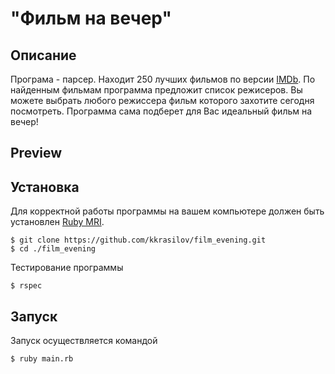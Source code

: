 # "Фильм на вечер"

## Описание

Програма - парсер. Находит 250 лучших фильмов по версии [IMDb](https://ru.wikipedia.org/wiki/250_%D0%BB%D1%83%D1%87%D1%88%D0%B8%D1%85_%D1%84%D0%B8%D0%BB%D1%8C%D0%BC%D0%BE%D0%B2_%D0%BF%D0%BE_%D0%B2%D0%B5%D1%80%D1%81%D0%B8%D0%B8_IMDb).
По найденным фильмам программа предложит список режисеров. Вы можете выбрать любого режиссера фильм которого захотите сегодня посмотреть. Программа сама подберет для Вас идеальный фильм на вечер!

## Preview

## Установка

Для корректной работы программы на вашем компьютере должен быть установлен [Ruby MRI](https://www.ruby-lang.org/en/).

```
$ git clone https://github.com/kkrasilov/film_evening.git
$ cd ./film_evening
```

Тестирование программы

```
$ rspec
```

## Запуск

Запуск осуществляется командой

```
$ ruby main.rb
```
